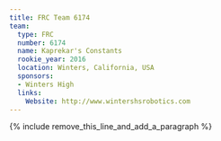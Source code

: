 ```yaml
---
title: FRC Team 6174
team:
  type: FRC
  number: 6174
  name: Kaprekar's Constants
  rookie_year: 2016
  location: Winters, California, USA
  sponsors:
  - Winters High
  links:
    Website: http://www.wintershsrobotics.com
---
```


{% include remove_this_line_and_add_a_paragraph %}
